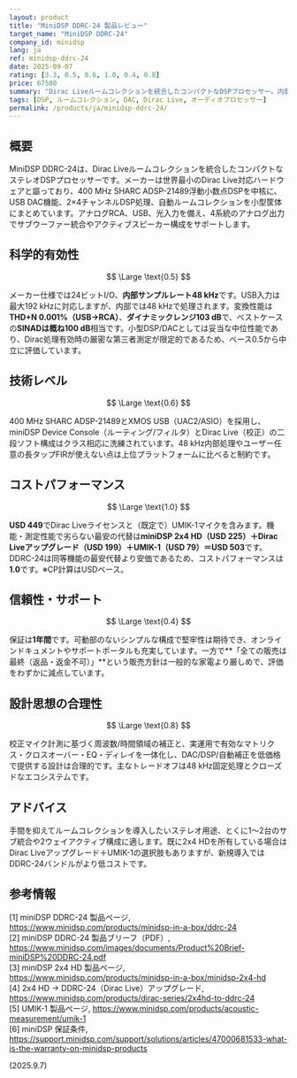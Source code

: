 ```yaml
---
layout: product
title: "MiniDSP DDRC-24 製品レビュー"
target_name: "MiniDSP DDRC-24"
company_id: minidsp
lang: ja
ref: minidsp-ddrc-24
date: 2025-09-07
rating: [3.3, 0.5, 0.6, 1.0, 0.4, 0.8]
price: 67500
summary: "Dirac Liveルームコレクションを統合したコンパクトなDSPプロセッサー。内部48 kHz処理と中程度の測定性能ながら、同等機能の中では優れたコストパフォーマンスを示します。"
tags: [DSP, ルームコレクション, DAC, Dirac Live, オーディオプロセッサー]
permalink: /products/ja/minidsp-ddrc-24/
---
```


## 概要

MiniDSP DDRC-24は、Dirac Liveルームコレクションを統合したコンパクトなステレオDSPプロセッサーです。メーカーは世界最小のDirac Live対応ハードウェアと謳っており、400 MHz SHARC ADSP-21489浮動小数点DSPを中核に、USB DAC機能、2×4チャンネルDSP処理、自動ルームコレクションを小型筐体にまとめています。アナログRCA、USB、光入力を備え、4系統のアナログ出力でサブウーファー統合やアクティブスピーカー構成をサポートします。

## 科学的有効性

$$ \Large \text{0.5} $$

メーカー仕様では24ビットI/O、**内部サンプルレート48 kHz**です。USB入力は最大192 kHzに対応しますが、内部では48 kHzで処理されます。変換性能は**THD+N 0.001%（USB→RCA）**、**ダイナミックレンジ103 dB**で、ベストケースの**SINADは概ね100 dB**相当です。小型DSP/DACとしては妥当な中位性能であり、Dirac処理有効時の厳密な第三者測定が限定的であるため、ベース0.5から中立に評価しています。

## 技術レベル

$$ \Large \text{0.6} $$

400 MHz SHARC ADSP-21489とXMOS USB（UAC2/ASIO）を採用し、miniDSP Device Console（ルーティング/フィルタ）とDirac Live（校正）の二段ソフト構成はクラス相応に洗練されています。48 kHz内部処理やユーザー任意の長タップFIRが使えない点は上位プラットフォームに比べると制約です。

## コストパフォーマンス

$$ \Large \text{1.0} $$

**USD 449**でDirac Liveライセンスと（既定で）UMIK-1マイクを含みます。機能・測定性能で劣らない最安の代替は**miniDSP 2x4 HD（USD 225）＋Dirac Liveアップグレード（USD 199）＋UMIK-1（USD 79）＝USD 503**です。DDRC-24は同等機能の最安代替より安価であるため、コストパフォーマンスは**1.0**です。※CP計算はUSDベース。

## 信頼性・サポート

$$ \Large \text{0.4} $$

保証は**1年間**です。可動部のないシンプルな構成で堅牢性は期待でき、オンラインドキュメントやサポートポータルも充実しています。一方で**「全ての販売は最終（返品・返金不可）」**という販売方針は一般的な家電より厳しめで、評価をわずかに減点しています。

## 設計思想の合理性

$$ \Large \text{0.8} $$

校正マイク計測に基づく周波数/時間領域の補正と、実運用で有効なマトリクス・クロスオーバー・EQ・ディレイを一体化し、DAC/DSP/自動補正を低価格で提供する設計は合理的です。主なトレードオフは48 kHz固定処理とクローズドなエコシステムです。

## アドバイス

手間を抑えてルームコレクションを導入したいステレオ用途、とくに1～2台のサブ統合や2ウェイアクティブ構成に適します。既に2x4 HDを所有している場合はDirac Liveアップグレード＋UMIK-1の選択肢もありますが、新規導入ではDDRC-24バンドルがより低コストです。

## 参考情報

[1] miniDSP DDRC-24 製品ページ, https://www.minidsp.com/products/minidsp-in-a-box/ddrc-24  
[2] miniDSP DDRC-24 製品ブリーフ（PDF）, https://www.minidsp.com/images/documents/Product%20Brief-miniDSP%20DDRC-24.pdf  
[3] miniDSP 2x4 HD 製品ページ, https://www.minidsp.com/products/minidsp-in-a-box/minidsp-2x4-hd  
[4] 2x4 HD → DDRC-24（Dirac Live）アップグレード, https://www.minidsp.com/products/dirac-series/2x4hd-to-ddrc-24  
[5] UMIK-1 製品ページ, https://www.minidsp.com/products/acoustic-measurement/umik-1  
[6] miniDSP 保証条件, https://support.minidsp.com/support/solutions/articles/47000681533-what-is-the-warranty-on-minidsp-products

(2025.9.7)
